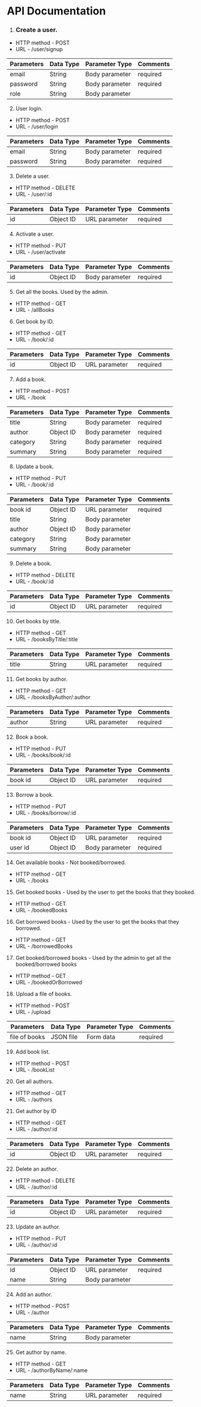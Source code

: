 # **API Documentation**

1. ### **Create a user.**

- HTTP method - POST
- URL - /user/signup

Parameters | Data Type | Parameter Type | Comments
-----------|-----------|----------------|---------
email | String | Body parameter | required
password | String | Body parameter | required
role | String | Body parameter

2. User login.

- HTTP method - POST
- URL - /user/login

Parameters | Data Type | Parameter Type | Comments
-----------|-----------|----------------|---------
email | String | Body parameter | required
password | String | Body parameter | required

3. Delete a user.

- HTTP method - DELETE
- URL - /user/:id

Parameters | Data Type | Parameter Type | Comments
-----------|-----------|----------------|---------
id | Object ID | URL parameter | required

4. Activate a user.

- HTTP method - PUT
- URL - /user/activate

Parameters | Data Type | Parameter Type | Comments
-----------|-----------|----------------|---------
id | Object ID | Body parameter | required

5. Get all the books. Used by the admin.

- HTTP method - GET
- URL - /allBooks

6. Get book by ID.

- HTTP method - GET
- URL - /book/:id

Parameters | Data Type | Parameter Type | Comments
-----------|-----------|----------------|---------
id | Object ID | URL parameter | required

7. Add a book.

- HTTP method - POST
- URL - /book

Parameters | Data Type | Parameter Type | Comments
-----------|-----------|----------------|---------
title | String | Body parameter | required
author | Object ID | Body parameter | required
category | String | Body parameter | required
summary | String | Body parameter | required

8. Update a book.

- HTTP method - PUT
- URL - /book/:id

Parameters | Data Type | Parameter Type | Comments
-----------|-----------|----------------|---------
book id | Object ID | URL parameter | required
title | String | Body parameter |
author | Object ID | Body parameter |
category | String | Body parameter |
summary | String | Body parameter |

9. Delete a book.

- HTTP method - DELETE
- URL - /book/:id

Parameters | Data Type | Parameter Type | Comments
-----------|-----------|----------------|---------
id | Object ID | URL parameter | required

10. Get books by title.

- HTTP method - GET
- URL - /booksByTitle/:title

Parameters | Data Type | Parameter Type | Comments
-----------|-----------|----------------|---------
title | String | URL parameter | required

11. Get books by author.

- HTTP method - GET
- URL - /booksByAuthor/:author

Parameters | Data Type | Parameter Type | Comments
-----------|-----------|----------------|---------
author | String | URL parameter | required

12. Book a book.

- HTTP method - PUT
- URL - /books/book/:id

Parameters | Data Type | Parameter Type | Comments
-----------|-----------|----------------|---------
book id | Object ID | URL parameter | required

13. Borrow a book.

- HTTP method - PUT
- URL - /books/borrow/:id

Parameters | Data Type | Parameter Type | Comments
-----------|-----------|----------------|---------
book id | Object ID | URL parameter | required
user id | Object ID | Body parameter | required

14. Get available books - Not booked/borrowed.

- HTTP method - GET
- URL - /books

15. Get booked books - Used by the user to get the books that they booked.

- HTTP method - GET
- URL - /bookedBooks

16. Get borrowed books - Used by the user to get the books that they borrowed.

- HTTP method - GET
- URL - /borrowedBooks

17. Get booked/borrowed books - Used by the admin to get all the booked/borrowed books

- HTTP method - GET
- URL - /bookedOrBorrowed

18. Upload a file of books.

- HTTP method - POST
- URL - /upload

Parameters | Data Type | Parameter Type | Comments
-----------|-----------|----------------|---------
file of books | JSON file | Form data | required

19. Add book list.

- HTTP method - POST
- URL - /bookList

20. Get all authors.

- HTTP method - GET
- URL - /authors

21. Get author by ID

- HTTP method - GET
- URL - /author/:id

Parameters | Data Type | Parameter Type | Comments
-----------|-----------|----------------|---------
id | Object ID | URL parameter | required

22. Delete an author.

- HTTP method - DELETE
- URL - /author/:id

Parameters | Data Type | Parameter Type | Comments
-----------|-----------|----------------|---------
id | Object ID | URL parameter | required

23. Update an author.

- HTTP method - PUT
- URL - /author/:id

Parameters | Data Type | Parameter Type | Comments
-----------|-----------|----------------|---------
id | Object ID | URL parameter | required
name | String | Body parameter |

24. Add an author.

- HTTP method - POST
- URL - /author

Parameters | Data Type | Parameter Type | Comments
-----------|-----------|----------------|---------
name | String | Body parameter |

25. Get author by name.

- HTTP method - GET
- URL - /authorByName/:name

Parameters | Data Type | Parameter Type | Comments
-----------|-----------|----------------|---------
name | String | URL parameter | required